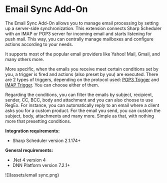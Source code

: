 # Email Sync Add-On

The Email Sync Add-On allows you to manage email processing by setting up a server-side synchronization. This extension connects Sharp Scheduler with an IMAP or POP3 server for incoming email and starts listening for push mail. This way, you can centrally manage mailboxes and configure actions according to your needs.

It supports most of the popular email providers like Yahoo! Mail, Gmail, and many others more.

More specific, when the emails you receive meet certain conditions set by you, a trigger is fired and actions (also preset by you) are executed. There are 2 types of triggers, depending on the protocol used: [POP3 Trigger](triggers/pop-mail.html) and [IMAP Trigger](triggers/imap.html). You can choose either of them.

Regarding the conditions, you can filter the emails by subject, recipient, sender, CC, BCC, body and attachment and you can also choose to use RegEx. For instance, you can automatically reply to an email where a client asks you for a custom product. For the email you send, you can custom the subject, body, attachments and many more. Simple as that, with nothing more that presetting conditions.

**Integration requirements:**

+ Sharp Scheduler version 2.1.174+

**General requirements:**

+ .Net 4 version 4
+ DNN Platform version 7.2.1+

![](assets/email sync.png)